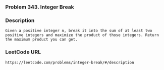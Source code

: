 ### Problem 343. Integer Break

### Description
	Given a positive integer n, break it into the sum of at least two positive integers and maximize the product of those integers. Return the maximum product you can get.

### LeetCode URL
	https://leetcode.com/problems/integer-break/#/description
